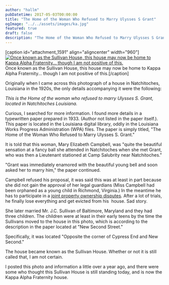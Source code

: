 ```yaml
---
author: "hallm"
pubDatetime: 2017-05-03T00:00:00
title: "The Home of the Woman Who Refused to Marry Ulysses S Grant"
ogImage: "../../assets/images/ka.jpg"
featured: true
draft: false
description: "The Home of the Woman Who Refused to Marry Ulysses S Grant"
---
```


\[caption id="attachment\_1591" align="aligncenter" width="960"\][![Once known as the Sullivan House, this house may now be home to Kappa Alpha Fraternity... though I am not positive of this.](images/ka.jpg)](https://allthingssabine.com/wp-content/uploads/2017/05/ka.jpg) Once known as the Sullivan House, this house may now be home to Kappa Alpha Fraternity... though I am not positive of this.\[/caption\]

Originally when I came across this photograph of a house in Natchitoches, Louisiana in the 1920s, the only details accompanying it were the following:

_This is the Home of the woman who refused to marry Ulysses S. Grant, located in Natchitoches Louisiana._

Curious, I searched for more information. I found more details in a typewritten paper prepared in 1933. (Author not listed in the paper itself.). This paper is located in the Louisiana digital library, oddly in the Louisiana Works Progress Administration (WPA) files. The paper is simply titled, "The Home of the Woman Who Refused to Marry Ulysses S. Grant."

It is told that this woman, Mary Elizabeth Campbell, was "quite the beautiful sensation at a fancy ball she attended in Natchitoches when she met Grant, who was then a Lieutenant stationed at Camp Salubrity near Natchitoches."

"Grant was immediately enamored with the beautiful young bell and soon asked her to marry him," the paper continued.

Campbell refused his proposal, it was said this was at least in part because she did not gain the approval of her legal guardians (Miss Campbell had been orphaned as a young child in Richmond, Virginia.) In the meantime he has to participate in a [joint property ownership disputes](_wp_link_placeholder). After a lot of trials, he finally lose everything and get evicted from his  house. Sad story.

She later married Mr. J.C. Sullivan of Baltimore, Maryland and they had three children. The children were at least in their early teens by the time the Sullivans moved to the house in this photo, which is according to the description in the paper located at "New Second Street."

Specifically, it was located "Opposite the corner of Cypress End and New Second."

The house became known as the Sullivan House. Whether or not it is still called that, I am not certain.

I posted this photo and information a little over a year ago, and there were some who thought this Sullivan House is still standing today, and is now the Kappa Alpha Fraternity house.